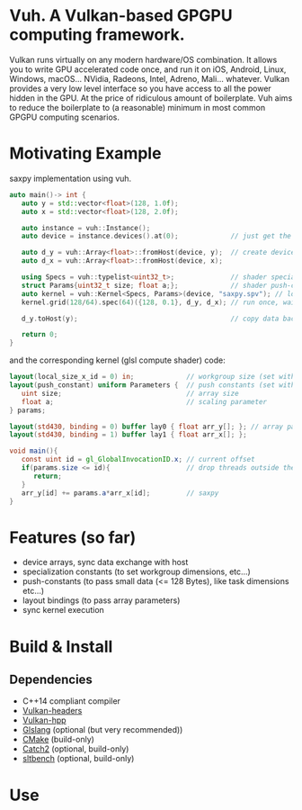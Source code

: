 # Vuh. A Vulkan-based GPGPU computing framework.
Vulkan runs virtually on any modern hardware/OS combination.
It allows you to write GPU accelerated code once, and run it on iOS, Android, Linux, Windows, macOS...
NVidia, Radeons, Intel, Adreno, Mali... whatever.
Vulkan provides a very low level interface so you have access to all the power hidden in the GPU.
At the price of ridiculous amount of boilerplate.
Vuh aims to reduce the boilerplate to (a reasonable) minimum in most common GPGPU computing scenarios.

# Motivating Example
saxpy implementation using vuh.
```c++
auto main()-> int {
   auto y = std::vector<float>(128, 1.0f);
   auto x = std::vector<float>(128, 2.0f);

   auto instance = vuh::Instance();
   auto device = instance.devices().at(0);             // just get the first available device

   auto d_y = vuh::Array<float>::fromHost(device, y);  // create device arrays and copy data
   auto d_x = vuh::Array<float>::fromHost(device, x);

   using Specs = vuh::typelist<uint32_t>;              // shader specialization constants interface
   struct Params{uint32_t size; float a;};             // shader push-constants interface
   auto kernel = vuh::Kernel<Specs, Params>(device, "saxpy.spv"); // load spir-v shader code
   kernel.grid(128/64).spec(64)({128, 0.1}, d_y, d_x); // run once, wait for completion

   d_y.toHost(y);                                      // copy data back to host

   return 0;
}
```
and the corresponding kernel (glsl compute shader) code:
```glsl
layout(local_size_x_id = 0) in;             // workgroup size (set with .spec(64) on C++ side)
layout(push_constant) uniform Parameters {  // push constants (set with {128, 0.1} on C++ side)
   uint size;                               // array size
   float a;                                 // scaling parameter
} params;

layout(std430, binding = 0) buffer lay0 { float arr_y[]; }; // array parameters
layout(std430, binding = 1) buffer lay1 { float arr_x[]; };

void main(){
   const uint id = gl_GlobalInvocationID.x; // current offset
   if(params.size <= id){                   // drop threads outside the buffer
      return;
   }
   arr_y[id] += params.a*arr_x[id];         // saxpy
}
```

# Features (so far)
- device arrays, sync data exchange with host
- specialization constants (to set workgroup dimensions, etc...)
- push-constants (to pass small data (<= 128 Bytes), like task dimensions etc...)
- layout bindings (to pass array parameters)
- sync kernel execution

# Build & Install
## Dependencies
- C++14 compliant compiler
- [Vulkan-headers](https://github.com/KhronosGroup/Vulkan-Headers)
- [Vulkan-hpp](https://github.com/KhronosGroup/Vulkan-Hpp)
- [Glslang](https://github.com/KhronosGroup/glslang) (optional (but very recommended))
- [CMake](https://cmake.org/download/) (build-only)
- [Catch2](https://github.com/catchorg/Catch2) (optional, build-only)
- [sltbench](https://github.com/ivafanas/sltbench) (optional, build-only)

# Use
